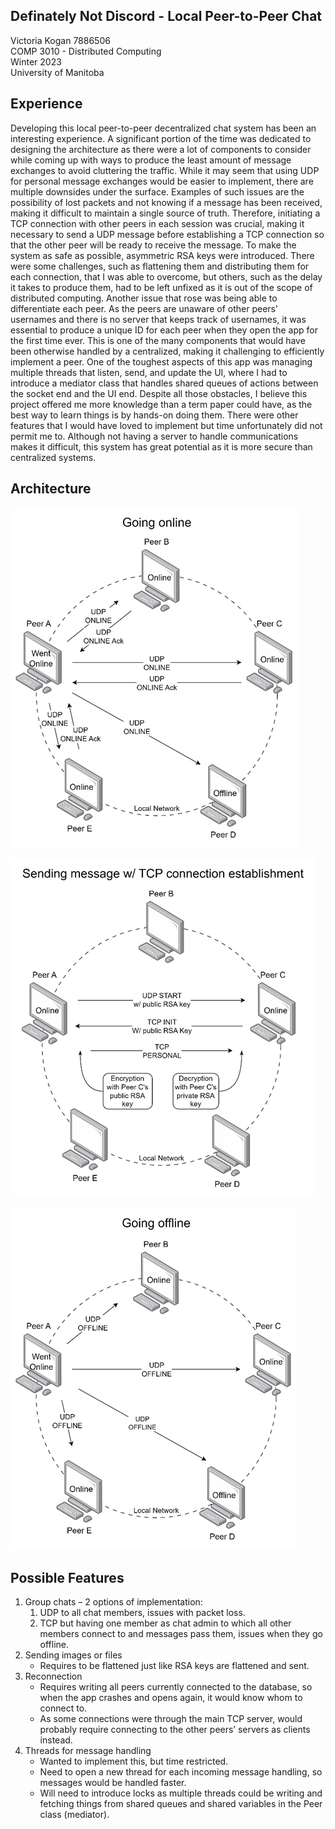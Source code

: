 ## Definately Not Discord - Local Peer-to-Peer Chat

Victoria Kogan 7886506\
COMP 3010 - Distributed Computing\
Winter 2023\
University of Manitoba

## Experience

Developing this local peer-to-peer decentralized chat system has been an interesting experience. 
A significant portion of the time was dedicated to designing the architecture as there were a lot of components to consider while coming up with ways to produce the least amount of message exchanges to avoid cluttering the traffic. 
While it may seem that using UDP for personal message exchanges would be easier to implement, there are multiple downsides under the surface. 
Examples of such issues are the possibility of lost packets and not knowing if a message has been received, making it difficult to maintain a single source of truth. 
Therefore, initiating a TCP connection with other peers in each session was crucial, making it necessary to send a UDP message before establishing a TCP connection so that the other peer will be ready to receive the message. 
To make the system as safe as possible, asymmetric RSA keys were introduced. 
There were some challenges, such as flattening them and distributing them for each connection, that I was able to overcome, but others, such as the delay it takes to produce them, had to be left unfixed as it is out of the scope of distributed computing. 
Another issue that rose was being able to differentiate each peer. 
As the peers are unaware of other peers’ usernames and there is no server that keeps track of usernames, it was essential to produce a unique ID for each peer when they open the app for the first time ever. 
This is one of the many components that would have been otherwise handled by a centralized, making it challenging to efficiently implement a peer. 
One of the toughest aspects of this app was managing multiple threads that listen, send, and update the UI, where I had to introduce a mediator class that handles shared queues of actions between the socket end and the UI end. 
Despite all those obstacles, I believe this project offered me more knowledge than a term paper could have, as the best way to learn things is by hands-on doing them.
There were other features that I would have loved to implement but time unfortunately did not permit me to. 
Although not having a server to handle communications makes it difficult, this system has great potential as it is more secure than centralized systems.


## Architecture

![Alt text](Images/OnlineAck.png)

![Alt text](Images/TCPEncryptedMsg.png)

![Alt text](Images/Offline.png)


## Possible Features

1.	Group chats – 2 options of implementation:
    1. UDP to all chat members, issues with packet loss.
    2. TCP but having one member as chat admin to which all other members connect to and messages pass them, issues when they go offline.
2.	Sending images or files
    * Requires to be flattened just like RSA keys are flattened and sent.
3.	Reconnection
    *	Requires writing all peers currently connected to the database, so when the app crashes and opens again, it would know whom to connect to.
    * As some connections were through the main TCP server, would probably require connecting to the other peers’ servers as clients instead.
4.	Threads for message handling
    *	Wanted to implement this, but time restricted.
    *	Need to open a new thread for each incoming message handling, so messages would be handled faster. 
    *	Will need to introduce locks as multiple threads could be writing and fetching things from shared queues and shared variables in the Peer class (mediator).
